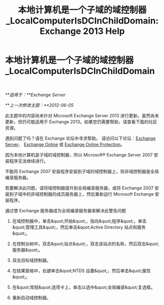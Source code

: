 ﻿---
title: '本地计算机是一个子域的域控制器_LocalComputerIsDCInChildDomain: Exchange 2013 Help'
TOCTitle: 本地计算机是一个子域的域控制器_LocalComputerIsDCInChildDomain
ms:assetid: 7db1dcc0-d953-41b8-b081-2a47a70950c4
ms:mtpsurl: https://technet.microsoft.com/zh-cn/library/ms.exch.setupreadiness.localcomputerisdcinchilddomain(v=EXCHG.150)
ms:contentKeyID: 50491068
ms.date: 05/21/2018
mtps_version: v=EXCHG.150
ms.translationtype: MT
---

# 本地计算机是一个子域的域控制器\_LocalComputerIsDCInChildDomain

 

_**适用于：**Exchange Server_

_**上一次修改主题：**2012-06-05_

此主题中的内容尚未针对 Microsoft Exchange Server 2013 进行更新。虽然尚未更新，但仍可能适用于 Exchange 2013。如果您仍需要帮助，请查看下面的社区资源。

遇到问题了吗？请在 Exchange 论坛中寻求帮助。 请访问以下论坛：[Exchange Server](https://go.microsoft.com/fwlink/p/?linkid=60612)、 [Exchange Online](https://go.microsoft.com/fwlink/p/?linkid=267542) 或 [Exchange Online Protection](https://go.microsoft.com/fwlink/p/?linkid=285351)。

因为本地计算机是子域的域控制器，所以 Microsoft® Exchange Server 2007 安装程序无法继续进行。

不能将 Exchange 2007 安装程序安装到子域的域控制器上，除非域控制器是全局编录服务器。

若要解决此问题，请将域控制器提升到全局编录服务器，或将 Exchange 2007 安装到子域中的非域控制器的成员服务器上，然后重新运行 Microsoft Exchange 安装程序。

通过使 Exchange 服务器成为全局编录服务器来解决此警告问题

1.  在域控制器中，单击\&quot;开始\&quot;，指向\&quot;程序\&quot;，单击\&quot;管理工具\&quot;，然后单击\&quot;Active Directory 站点和服务\&quot;。

2.  在控制台树中，双击\&quot;站点\&quot;，双击该站点的名称，然后双击\&quot;服务器\&quot;。

3.  双击目标域控制器。

4.  在结果窗格中，右键单击\&quot;NTDS 设置\&quot;，然后单击\&quot;属性\&quot;。

5.  在\&quot;常规\&quot;选项卡上，单击以选中\&quot;全局编录\&quot;复选框。

6.  重新启动域控制器。

